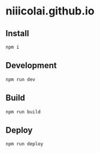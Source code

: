 # niiicolai.github.io

## Install
```
npm i
```

## Development
```
npm run dev
```

## Build
```
npm run build
```

## Deploy
```
npm run deploy
```